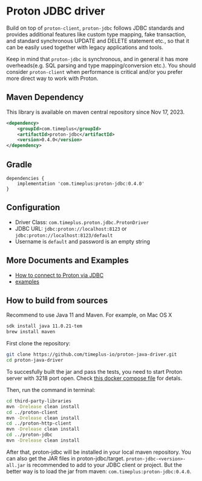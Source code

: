 # Proton JDBC driver

Build on top of `proton-client`, `proton-jdbc` follows JDBC standards and provides additional features like custom type mapping, fake transaction, and standard synchronous UPDATE and DELETE statement etc., so that it can be easily used together with legacy applications and tools.

Keep in mind that `proton-jdbc` is synchronous, and in general it has more overheads(e.g. SQL parsing and type mapping/conversion etc.). You should consider `proton-client` when performance is critical and/or you prefer more direct way to work with Proton.

## Maven Dependency
This library is available on maven central repository since Nov 17, 2023.
 
```xml
<dependency>
    <groupId>com.timeplus</groupId>
    <artifactId>proton-jdbc</artifactId>
    <version>0.4.0</version>
</dependency>
```

## Gradle
```
dependencies {
    implementation 'com.timeplus:proton-jdbc:0.4.0'
}
```

## Configuration

* Driver Class: `com.timeplus.proton.jdbc.ProtonDriver`
* JDBC URL: `jdbc:proton://localhost:8123` or `jdbc:proton://localhost:8123/default`
* Username is `default` and password is an empty string

## More Documents and Examples

- [How to connect to Proton via JDBC](https://github.com/timeplus-io/proton/tree/develop/examples/jdbc)
- [examples](https://github.com/timeplus-io/proton-java-driver/tree/develop/examples/jdbc)

## How to build from sources

Recommend to use Java 11 and Maven. For example, on Mac OS X

```bash
sdk install java 11.0.21-tem
brew install maven
```

First clone the repository:

```bash
git clone https://github.com/timeplus-io/proton-java-driver.git
cd proton-java-driver
```

To succesfully built the jar and pass the tests, you need to start Proton server with 3218 port open. Check [this docker compose file](https://github.com/timeplus-io/proton/tree/develop/examples/jdbc) for detals.

Then, run the command in terminal:

```bash
cd third-party-libraries
mvn -Drelease clean install
cd ../proton-client
mvn -Drelease clean install
cd ../proton-http-client
mvn -Drelease clean install
cd ../proton-jdbc
mvn -Drelease clean install
```

After that, proton-jdbc will be installed in your local maven repository. You can also get the JAR files in proton-jdbc/target. `proton-jdbc-<version>-all.jar` is recommended to add to your JDBC client or project. But the better way is to load the jar from maven: `com.timeplus:proton-jdbc:0.4.0`.